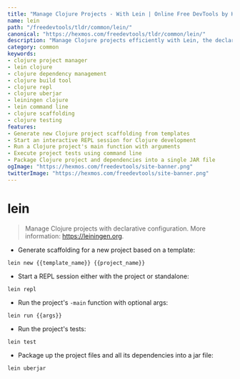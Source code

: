 ```yaml
---
title: "Manage Clojure Projects - With Lein | Online Free DevTools by Hexmos"
name: lein
path: "/freedevtools/tldr/common/lein/"
canonical: "https://hexmos.com/freedevtools/tldr/common/lein/"
description: "Manage Clojure projects efficiently with Lein, the declarative configuration tool. Generate scaffolding, run tests, and package applications with ease. Free online tool, no registration required."
category: common
keywords:
- clojure project manager
- lein clojure
- clojure dependency management
- clojure build tool
- clojure repl
- clojure uberjar
- leiningen clojure
- lein command line
- clojure scaffolding
- clojure testing
features:
- Generate new Clojure project scaffolding from templates
- Start an interactive REPL session for Clojure development
- Run a Clojure project's main function with arguments
- Execute project tests using command line
- Package Clojure project and dependencies into a single JAR file
ogImage: "https://hexmos.com/freedevtools/site-banner.png"
twitterImage: "https://hexmos.com/freedevtools/site-banner.png"
---
```


# lein

> Manage Clojure projects with declarative configuration.
> More information: <https://leiningen.org>.

- Generate scaffolding for a new project based on a template:

`lein new {{template_name}} {{project_name}}`

- Start a REPL session either with the project or standalone:

`lein repl`

- Run the project's `-main` function with optional args:

`lein run {{args}}`

- Run the project's tests:

`lein test`

- Package up the project files and all its dependencies into a jar file:

`lein uberjar`
